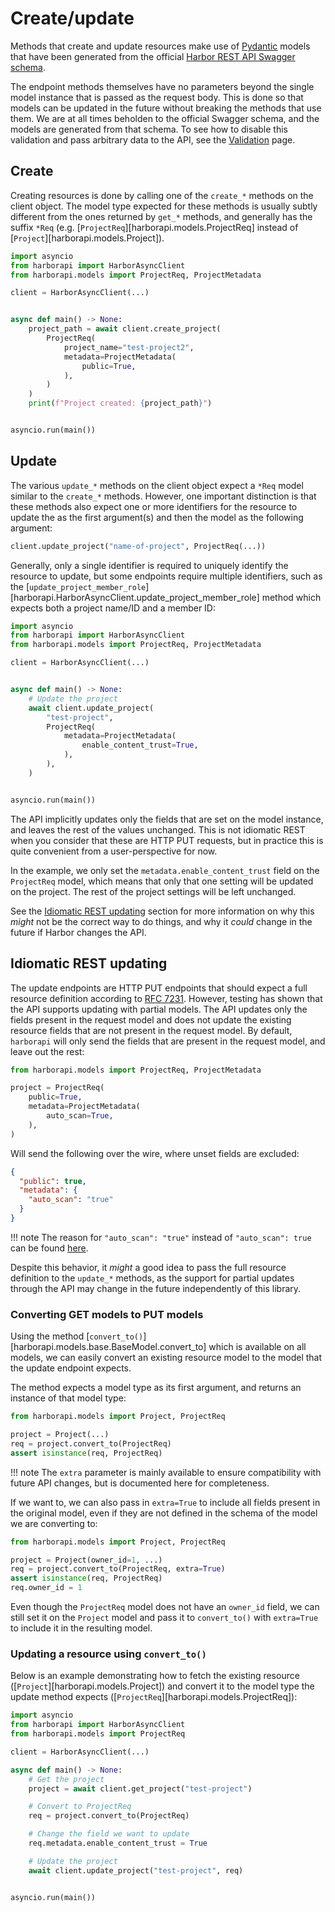 # Create/update

Methods that create and update resources make use of [Pydantic](https://docs.pydantic.dev/) models that have been generated from the official [Harbor REST API Swagger schema](https://github.com/goharbor/harbor/blob/main/api/v2.0/swagger.yaml).

The endpoint methods themselves have no parameters beyond the single model instance that is passed as the request body. This is done so that models can be updated in the future without breaking the methods that use them. We are at all times beholden to the official Swagger schema, and the models are generated from that schema. To see how to disable this validation and pass arbitrary data to the API, see the [Validation](./validation.md/#validation) page.

## Create

Creating resources is done by calling one of the `create_*` methods on the client object. The model type expected for these methods is usually subtly different from the ones returned by `get_*` methods, and generally has the suffix `*Req` (e.g. [`ProjectReq`][harborapi.models.ProjectReq] instead of [`Project`][harborapi.models.Project]).

```python
import asyncio
from harborapi import HarborAsyncClient
from harborapi.models import ProjectReq, ProjectMetadata

client = HarborAsyncClient(...)


async def main() -> None:
    project_path = await client.create_project(
        ProjectReq(
            project_name="test-project2",
            metadata=ProjectMetadata(
                public=True,
            ),
        )
    )
    print(f"Project created: {project_path}")


asyncio.run(main())
```

## Update

The various `update_*` methods on the client object expect a `*Req` model similar to the `create_*` methods. However, one important distinction is that these methods also expect one or more identifiers for the resource to update the as the first argument(s) and then the model as the following argument:

```py
client.update_project("name-of-project", ProjectReq(...))
```

Generally, only a single identifier is required to uniquely identify the resource to update, but some endpoints require multiple identifiers, such as the [`update_project_member_role`][harborapi.HarborAsyncClient.update_project_member_role] method which expects both a project name/ID and a member ID:

```py
import asyncio
from harborapi import HarborAsyncClient
from harborapi.models import ProjectReq, ProjectMetadata

client = HarborAsyncClient(...)


async def main() -> None:
    # Update the project
    await client.update_project(
        "test-project",
        ProjectReq(
            metadata=ProjectMetadata(
                enable_content_trust=True,
            ),
        ),
    )


asyncio.run(main())
```

The API implicitly updates only the fields that are set on the model instance, and leaves the rest of the values unchanged. This is not idiomatic REST when you consider that these are HTTP PUT requests, but in practice this is quite convenient from a user-perspective for now.

In the example, we only set the `metadata.enable_content_trust` field on the `ProjectReq` model, which means that only that one setting will be updated on the project. The rest of the project settings will be left unchanged.

See the [Idiomatic REST updating](#idiomatic-rest-updating) section for more information on why this _might_ not be the correct way to do things, and why it _could_ change in the future if Harbor changes the API.

## Idiomatic REST updating

The update endpoints are HTTP PUT endpoints that should expect a full resource definition according to [RFC 7231](https://datatracker.ietf.org/doc/html/rfc7231#section-4.3.4). However, testing has shown that the API supports updating with partial models. The API updates only the fields present in the request model and does not update the existing resource fields that are not present in the request model. By default, `harborapi` will only send the fields that are present in the request model, and leave out the rest:

```py
from harborapi.models import ProjectReq, ProjectMetadata

project = ProjectReq(
    public=True,
    metadata=ProjectMetadata(
        auto_scan=True,
    ),
)
```

Will send the following over the wire, where unset fields are excluded:

```json
{
  "public": true,
  "metadata": {
    "auto_scan": "true"
  }
}
```

!!! note
    The reason for `"auto_scan": "true"` instead of `"auto_scan": true` can be found [here](../../models/#string-fields-with-true-and-false-values-in-api-spec).

Despite this behavior, it _might_ a good idea to pass the full resource definition to the `update_*` methods, as the support for partial updates through the API may change in the future independently of this library.


### Converting GET models to PUT models

Using the method [`convert_to()`][harborapi.models.base.BaseModel.convert_to] which is available on all models, we can easily convert an existing resource model to the model that the update endpoint expects.

The method expects a model type as its first argument, and returns an instance of that model type:

```py
from harborapi.models import Project, ProjectReq

project = Project(...)
req = project.convert_to(ProjectReq)
assert isinstance(req, ProjectReq)
```

!!! note
    The `extra` parameter is mainly available to ensure compatibility with future API changes, but is documented here for completeness.

If we want to, we can also pass in `extra=True` to include all fields present in the original model, even if they are not defined in the schema of the model we are converting to:

```py
from harborapi.models import Project, ProjectReq

project = Project(owner_id=1, ...)
req = project.convert_to(ProjectReq, extra=True)
assert isinstance(req, ProjectReq)
req.owner_id = 1
```

Even though the `ProjectReq` model does not have an `owner_id` field, we can still set it on the `Project` model and pass it to `convert_to()` with `extra=True` to include it in the resulting model.

### Updating a resource using `convert_to()`

Below is an example demonstrating how to fetch the existing resource ([`Project`][harborapi.models.Project]) and convert it to the model type the update method expects ([`ProjectReq`][harborapi.models.ProjectReq]):

```py
import asyncio
from harborapi import HarborAsyncClient
from harborapi.models import ProjectReq

client = HarborAsyncClient(...)

async def main() -> None:
    # Get the project
    project = await client.get_project("test-project")

    # Convert to ProjectReq
    req = project.convert_to(ProjectReq)

    # Change the field we want to update
    req.metadata.enable_content_trust = True

    # Update the project
    await client.update_project("test-project", req)


asyncio.run(main())
```

[^1]: You can defend this behavior with certain interpretations of this quote from the RFC: *When a PUT
   representation is inconsistent with the target resource, the origin
   server SHOULD either make them consistent, by transforming the
   representation or changing the resource configuration [...]*. However, this is implicit behavior that is not documented anywhere by Harbor, so we have no way of knowing if it is intentional or not.
